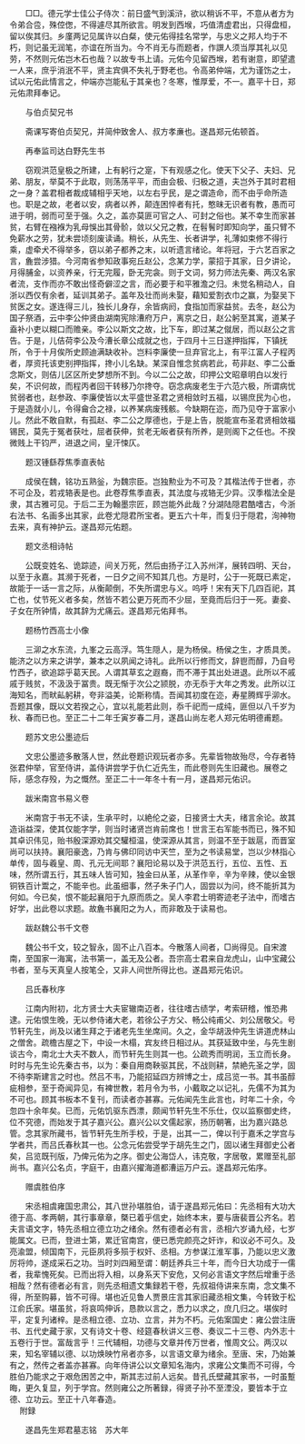 <!-- { "loadSidebar": true } -->
　　□□。德元学士佳公子侍次：前日盛气到溪浒，欲以稍诉不平，不意从者方为令弟合卺，殊倥偬，不得遽尽其所欲言。明发到西堠，巧值清虚君出，只得盘桓，留以俟其归。乡廑两记见属许以白粲，使元佑得挂名常学，与忠义之邦人均于不朽，则记虽无润笔，亦谊在所当为。今不肖无与而题者，作譔人须当厚其礼以见劳，不然则元佑岂木石也哉？以故专书上请。元佑今见留西堠，若有谢意，即望遣一人来，庶乎消泯不平，贤主宾俱不失礼于野老也。令高弟仲端，尤为谨饬之士，试以元佑此情言之，仲端亦岂能私于其亲也？冬寒，惟厚爱，不一。嘉平十日，郑元佑肃拜奉记。

　　与伯贞契兄书

　　斋课写寄伯贞契兄，并简仲致舍人、叔方孝亷也。遂昌郑元佑顿首。

　　再奉监司达白野先生书

　　窃观洪范皇极之所建，上有躬行之寔，下有观感之化。使天下父子、夫妇、兄弟、朋友，举莫不于此取，则荡荡平平，而由会极、归极之道，夫岂外于其时君相之一身？盖君相者裁成辅相乎天地，以左右乎民，是之谓造命，而不由乎命所造也。职是之故，老者以安，病者以养，颠连困悴者有托，憨昧无识者有教，愚而可进于明，弱而可至于强。久之，盖亦莫匪可官之人、可封之俗也。某不幸生而家甚贫，右臂在襁褓为乳母悞出其骨骱，敛以父兄之教，在髫鬌时即知向学，虽只臂不免薪水之劳，犹未尝顷刻废读诵。稍长，从先生、长者讲学，礼薄如束修不得行乘，虚牵犬不得举多，窃以弟子都养之末，以听遗言绪论。年将冠，于六艺百家之言，麁尝涉猎。今河南省参知政事宛丘赵公，念某力学，蒙招于其家，日夕讲论，月得脯金，以资养亲，行无完履，卧无完衾。则于文词，努力师法先秦、两汉名家者流，支作而亦不敢出怪奇僻涩之言，而必要于和平雅澹之归。未觉名稍动人，自浙以西仅有余者，延训其弟子。盖年及壮而尚未娶，藉知爱割衣巾之赢，为娶吴下贫医之女。遂连得三儿，独长儿身存，余皆病阏，食指加而家益贫。去冬，赵公为国子祭酒，云中李公仲贤由湖南宪除漕府万户，离京之日，赵公躬至其寓，道某子盍补小吏以糊口而赡亲。李公以斯文之故，比下车，即过某之僦居，而以赵公之言告。于是，儿佶荷李公及今漕长章公成就之也，于四月十三日遂押指挥，下镇抚所，令于十月俟所史顾迪满缺收补。岂料李廉使一旦弃官北上，有平江富人子程丙者，厚资托该吏别押指挥，搀小儿名缺。某深自惟念贫病若此，苟非赵、李二公垂念斯文，则佶儿区区所史梦想所不到。今以二公之故，印押公文昭章明白以发行矣，不识何故，而程丙者回干转移乃尔搀夺。窃念病废老生于六范六极，所谓病忧贫弱者也，赵参政、李廉使皆以太平盛世圣君之贤相敛时五福，以锡庶民为心也，于是造就小儿，令得龠合之禄，以养某病废残骸。今缺期在迩，而乃见夺于富家小儿。然此不敢自默，有孤赵、李二公之厚德也，于是上告，脱能宣布圣君贤相敛福锡民，莫先于冤者获吐，屈者获伸，贫老无皈者获有所养，是则阁下之任也。不揆微贱上干钧严，进退之间，皇汗悚仄。

　　题汉锺繇荐焦季直表帖

　　成侯在魏，铭功五熟釡，为魏宗臣。岂独勲业为不可及？其楷法传于世者，亦不可企及，若戎辂表是也。此卷荐焦季直表，其法度与戎辂无少异。汉季楷法全是隶，其古雅可见。于后二王为翰墨宗匠，顾岂能外此哉？分湖陆隠君酷嗜古，今浙右法书、名画多出其家，此卷尤隠君所宝者。更五六十年，而复归于隠君，洵神物去来，真有神护云。遂昌郑元佑题。

　　题文丞相诗帖

　　公既变姓名、诡踪迹，间关万死，然后由扬子江入苏州洋，展转四明、天台，以至于永嘉。其濒于死者，一日夕之间不知其几也。方是时，公于一死既已素定，故能于一话一言之际，从衡颠倒，不失所谓忠与义。呜呼！宋有天下几四百祀，其亡也，仗节死义者多矣，然皆不若公更万死而不少屈，至竟而后归于一死。妻妾、子女在所钟情，故其辞为尤痛云。遂昌郑元佑拜书。

　　题杨竹西高士小像

　　三泖之水东流，九峯之云高浮。笃生隠人，是为杨侯。杨侯之生，才质具羙。能济之以方来之讲学，兼本之以夙闻之诗礼。此所以行修而文，辞鬯而醇，乃自号竹西子，欲追踪乎葛天民。人谓其草玄之遐裔，而不滞于其出处进退。此所以不戚戚于贱贫，不汲汲于冨贵。既无惭于次公之颕脱，亦无忝于大年之秀发。此所以江海知名，而畎畆躬耕，夸非溢美，论斯称情。吾闻其初度在迩，寿星腾辉乎泖水。吾题其像，既以文若揆之心，宜以礼能若此则，忝千祀而一成纯，匪但以八千岁为秋、春而已也。至正二十二年壬寅岁春二月，遂昌山尚左老人郑元佑明德甫题。

　　题苏文忠公墨迹后

　　文忠公墨迹多散落人世，然此卷题识观玩者亦多。先辈皆物故殆尽，今存者特张君仲举，官至侍讲，盖侍讲尝学于仇仁近先生，而此卷则先生旧藏也。展卷之际，感念存殁，为之慨然。至正二十一年冬十有一月，遂昌郑元佑识。

　　跋米南宫书易义卷

　　米南宫于书无不读，生承平时，以絶伦之姿，日接贤士大夫，绪言余论。故其造诣益深，使其仅能字学，则当时诸贤岂肯前席也！世言王右军能书而已，殊不知其卓识伟见，贻书殷深源劝其交驩桓温，使深源从其言，则温不至于跋扈，而晋室尚可以扶持。襄阳豪逸，乃肯与佛印同访中天竺，至为之书读易堂，岂以少林指心单传，固与羲皇、周、孔元无间耶？襄阳论易以及于洪范五行，五位、五性、五味，然所谓五行，其五味人皆可知，独金曰从革，从革作辛，辛为辛辣，使以金银铜铁百计鬻之，不能辛也。此虽细事，然子朱子门人，固尝以为问，终不能折其为何如。今已矣，恨不能起襄阳于九原而质之。吴人李君士明寄迹老子法中，而嗜古好学，出此卷以求题。故麁书襄阳之为人，而非敢及于读易也。

　　跋赵魏公书千文卷

　　魏公书千文，较之智永，固不止八百本。今散落人间者，□尚得见。自宋渡南，至国家一海寓，法书第一，盖无及公者。吾宗高士君来自龙虎山，山中宝藏公书者，至与天真皇人按笔仝，又非人间世所得比也。遂昌郑元佑识。

　　吕氏春秋序

　　江南内附初，北方贤士大夫宦辙南迈者，往往嗜古绩学，考索研稽，惟恐弗逮。元佑恨生晚，无以参侍诸大老，若徐公子方父、畅公纯甫父、刘公居敬父。号节轩先生，尚及以诸生拜之于诸老先生坐席间。久之，金华胡汲仲先生讲道虎林山之僧舍。疏檐古屋之下，中设一木榻，宾友终日相过从。其获延致中坐，与先生剧谈古今，南北士大夫不数人，而节轩先生则其一也。公疏秀而明润，玉立而长身。时时与先生论先秦古书，以为：秦自用商鞅驱其民，不战则耕，禁絶先圣之学，固不待李斯建言之时也。然吕不韦，乃能招延四方辨博之士，成吕览一书。其书虽醇疵相参，至于奇闻异见，有裨世教，若月令为书，小戴取之以记礼，先儒不为其为不可也。顾其书板本不复刊，而读者亦甚寡。元佑闻先生此言也，时年二十余，今忽四十余年矣。已而，元佑饥驱东西漂，颇闻节轩先生不乐仕，仅以监察御史终，位不究德，而始发于其子嘉兴公。嘉兴公以文儒起家，扬历朝箸，出为嘉兴路总管。念其家所藏书，皆节轩先生所手校，于是，出其一二，俾以刊于嘉禾之学宫与学者共，而吕氏春秋其一也。公念元佑尝受学于胡先生之门，固以诸生拜御史公者矣，吕览既刊版，乃俾元佑为之序。御史公海岱人，讳克敬，字居敬，累赠至礼部尚书。嘉兴公名贞，字庭干，由嘉兴擢海道都漕运万户云。遂昌郑元佑序。

　　赠虞胜伯序

　　宋丞相虞雍国忠肃公，其八世孙堪胜伯，请于遂昌郑元佑曰：先丞相有大功大德于高、孝两朝，其行事章章，槩已着乎信史，始终本末，要与唐裴晋公齐名。若夫言语文字，特先丞相立德立功之绪余。然有德者必有言，丞相六岁诵九经，七岁能属文。已而，登进士第，累迁官南宫，便已悉完颜亮之奸诈，和议必不可久。及亮渝盟，倾国南下，元臣夙将多殒于权奸、丞相。方参谋江淮军事，乃能以忠义激厉将帅，遂成采石之功。当时刘四厢至谓：朝廷养兵三十年，而今日大功成于一儒者，我辈愧死矣。已而出将入相，以身系天下安危，又何必言语文字然后增重于丞相哉？然有德者必有言，则先丞相遗文集録若干卷，先叔祖侍讲来东南，念文集不得，所至购募，皆不可得。堪也近见鲁人贾景庄言其家旧藏丞相文集，今转致于松江俞氏家。堪虽贫，将哀鸣伸诉，恳款以言之，悉力以求之，庶几归之。堪俟时平，定复刋诸梓。是丞相立德、立功、立言，并为不朽。元佑案国史：雍公尝注唐书、五代史藏于家，又有诗文十卷、经筵春秋讲义三卷、奏议二十三卷、内外志十五卷行于世。富哉言乎！三代辅相，功德与文章并传万世者，惟周文公。两汉以来，知名宰辅以德、以功焕映竹帛者亦多，以言语文章为绪余。至唐、宋，乃始兼有之，然传之者盖亦甚寡。向年侍讲公以文章知名海内，求雍公文集而不可得，今胜伯乃能求之于艰危困苦之中，斯其志过前人远矣。昔孔氏壁藏其家书，一时虽蹔晦，更久复显，列于学宫。然则雍公之所著録，得贤子孙不至湮没，要皆本于立德、立功云。至正十八年春造。  
　 
附録

　　遂昌先生郑君墓志铭　苏大年

